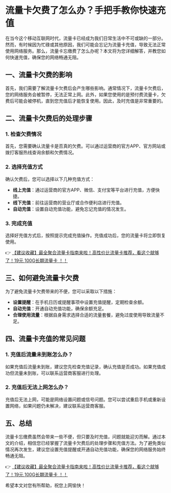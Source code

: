 # 流量卡欠费了怎么办？手把手教你快速充值

在当今这个移动互联网时代，流量卡已经成为我们日常生活中不可或缺的一部分。然而，有时候因为忙碌或其他原因，我们可能会忘记为流量卡充值，导致无法正常使用网络服务。那么，流量卡忘缴费了怎么办呢？本文将为您详细解答，并教您如何快速充值，确保您的网络畅通无阻。

## 一、流量卡欠费的影响

首先，我们需要了解流量卡欠费后会产生哪些影响。通常情况下，流量卡欠费后，您的网络服务会被暂停，无法正常上网。此外，如果您使用的是预付费流量卡，欠费后可能会被停机，直到您充值后才能恢复使用。因此，及时充值是非常重要的。

## 二、流量卡欠费后的处理步骤

### 1. 检查欠费情况
首先，您需要确认流量卡是否真的欠费。可以通过运营商的官方APP、官方网站或拨打客服热线查询余额和欠费情况。

### 2. 选择充值方式
确认欠费后，您可以选择以下几种充值方式：
- **线上充值**：通过运营商的官方APP、微信、支付宝等平台进行充值，方便快捷。
- **线下充值**：前往运营商的营业厅或合作便利店进行充值。
- **自动充值**：设置自动充值功能，避免忘记充值的情况发生。

### 3. 完成充值
选择好充值方式后，按照提示完成充值操作。充值成功后，您的流量卡将立即恢复使用。

👉 [【建议收藏】最全聚合流量卡指南来啦！高性价比流量卡推荐，看这个就够了！19元 100G长期流量卡 ！！](https://bit.ly/Liuliangka)

## 三、如何避免流量卡欠费

为了避免流量卡欠费带来的不便，您可以采取以下措施：
- **设置提醒**：在手机日历或提醒事项中设置充值提醒，定期检查余额。
- **自动充值**：开通自动充值功能，确保余额充足。
- **合理使用流量**：根据自身需求选择合适的流量套餐，避免过度使用导致流量不足。

## 四、流量卡充值的常见问题

### 1. 充值后流量未到账怎么办？
如果充值后流量未到账，建议您先检查充值记录，确认充值是否成功。如果充值成功但流量未到账，可以联系运营商客服进行处理。

### 2. 充值后无法上网怎么办？
充值后无法上网，可能是网络设置问题或信号问题。您可以尝试重启手机或重新设置网络，如果问题仍未解决，建议联系运营商客服。

## 五、总结

流量卡忘缴费虽然会带来一些不便，但只要及时充值，问题就能迎刃而解。通过本文的介绍，相信您已经掌握了流量卡欠费后的处理步骤和充值方法。为了避免类似情况再次发生，建议您设置充值提醒或开通自动充值功能，确保您的网络服务始终畅通无阻。

👉 [【建议收藏】最全聚合流量卡指南来啦！高性价比流量卡推荐，看这个就够了！19元 100G长期流量卡 ！！](https://bit.ly/Liuliangka)

希望本文对您有所帮助，祝您上网愉快！